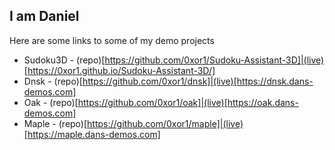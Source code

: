 ## I am Daniel

Here are some links to some of my demo projects
* Sudoku3D - (repo)[https://github.com/0xor1/Sudoku-Assistant-3D]|(live)[https://0xor1.github.io/Sudoku-Assistant-3D/]
* Dnsk - (repo)[https://github.com/0xor1/dnsk]|(live)[https://dnsk.dans-demos.com]
* Oak - (repo)[https://github.com/0xor1/oak]|(live)[https://oak.dans-demos.com]
* Maple - (repo)[https://github.com/0xor1/maple]|(live)[https://maple.dans-demos.com]
